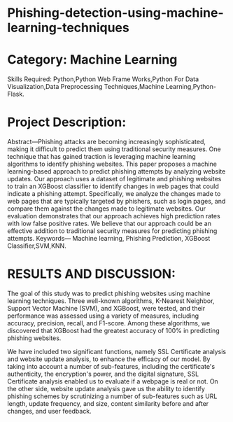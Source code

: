 # Phishing-detection-using-machine-learning-techniques
 
# Category: Machine Learning

Skills Required:
Python,Python Web Frame Works,Python For Data Visualization,Data Preprocessing Techniques,Machine Learning,Python-Flask.

# Project Description:

Abstract—Phishing attacks are becoming increasingly sophisticated, making it difficult to predict them using traditional security measures. One technique that has gained traction is leveraging machine learning algorithms to identify phishing websites. This paper proposes a machine learning-based approach to predict phishing attempts by analyzing website updates. Our approach uses a dataset of legitimate and phishing websites to train an XGBoost classifier to identify changes in web pages that could indicate a phishing attempt. Specifically, we analyze the changes made to web pages that are typically targeted by phishers, such as login pages, and compare them against the changes made to legitimate websites. Our evaluation demonstrates that our approach achieves high prediction rates with low false positive rates. We believe that our approach could be an effective addition to traditional security measures for predicting phishing attempts.
Keywords— Machine learning, Phishing Prediction, XGBoost Classifier,SVM,KNN.

# RESULTS AND DISCUSSION:

The goal of this study was to predict phishing websites using machine learning techniques. Three well-known algorithms, K-Nearest Neighbor, Support Vector Machine (SVM), and XGBoost, were tested, and their performance was assessed using a variety of measures, including accuracy, precision, recall, and F1-score. Among these algorithms, we discovered that XGBoost had the greatest accuracy of 100% in predicting phishing websites.

We have included two significant functions, namely SSL Certificate analysis and website update analysis, to enhance the efficacy of our model. By taking into account a number of sub-features, including the certificate's authenticity, the encryption's power, and the digital signature, SSL Certificate analysis enabled us to evaluate if a webpage is real or not. On the other side, website update analysis gave us the ability to identify phishing schemes by scrutinizing a number of sub-features such as URL length, update frequency, and size, content similarity before and after changes, and user feedback.
